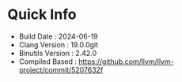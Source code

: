# Quick Info
* Build Date : 2024-06-19
* Clang Version : 19.0.0git
* Binutils Version : 2.42.0
* Compiled Based : https://github.com/llvm/llvm-project/commit/5207632f
